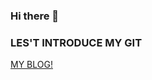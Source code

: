 ### Hi there 👋

<!--
**YASICJUNWOO/YASICJUNWOO** is a ✨ _special_ ✨ repository because its `README.md` (this file) appears on your GitHub profile.

Here are some ideas to get you started:

- 🔭 I’m currently working on ...
- 🌱 I’m currently learning ...
- 👯 I’m looking to collaborate on ...
- 🤔 I’m looking for help with ...
- 💬 Ask me about ...
- 📫 How to reach me: ...
- 😄 Pronouns: ...
- ⚡ Fun fact: ...
-->

<h3>LES'T INTRODUCE MY GIT</h3>
<body>
<a href="https://perfectcoding.tistory.com/">MY BLOG!</a>
</body>
